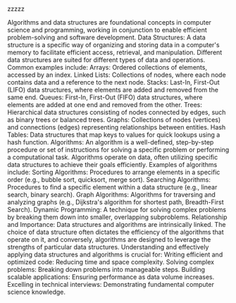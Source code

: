 zzzzz

Algorithms and data structures are foundational concepts in computer science and programming, working in conjunction to enable efficient problem-solving and software development.
Data Structures:
A data structure is a specific way of organizing and storing data in a computer's memory to facilitate efficient access, retrieval, and manipulation. Different data structures are suited for different types of data and operations. Common examples include:
Arrays:
Ordered collections of elements, accessed by an index.
Linked Lists:
Collections of nodes, where each node contains data and a reference to the next node.
Stacks:
Last-In, First-Out (LIFO) data structures, where elements are added and removed from the same end.
Queues:
First-In, First-Out (FIFO) data structures, where elements are added at one end and removed from the other.
Trees:
Hierarchical data structures consisting of nodes connected by edges, such as binary trees or balanced trees.
Graphs:
Collections of nodes (vertices) and connections (edges) representing relationships between entities.
Hash Tables:
Data structures that map keys to values for quick lookups using a hash function.
Algorithms:
An algorithm is a well-defined, step-by-step procedure or set of instructions for solving a specific problem or performing a computational task. Algorithms operate on data, often utilizing specific data structures to achieve their goals efficiently. Examples of algorithms include:
Sorting Algorithms:
Procedures to arrange elements in a specific order (e.g., bubble sort, quicksort, merge sort).
Searching Algorithms:
Procedures to find a specific element within a data structure (e.g., linear search, binary search).
Graph Algorithms:
Algorithms for traversing and analyzing graphs (e.g., Dijkstra's algorithm for shortest path, Breadth-First Search).
Dynamic Programming:
A technique for solving complex problems by breaking them down into smaller, overlapping subproblems.
Relationship and Importance:
Data structures and algorithms are intrinsically linked. The choice of data structure often dictates the efficiency of the algorithms that operate on it, and conversely, algorithms are designed to leverage the strengths of particular data structures. Understanding and effectively applying data structures and algorithms is crucial for:
Writing efficient and optimized code: Reducing time and space complexity.
Solving complex problems: Breaking down problems into manageable steps.
Building scalable applications: Ensuring performance as data volume increases.
Excelling in technical interviews: Demonstrating fundamental computer science knowledge.